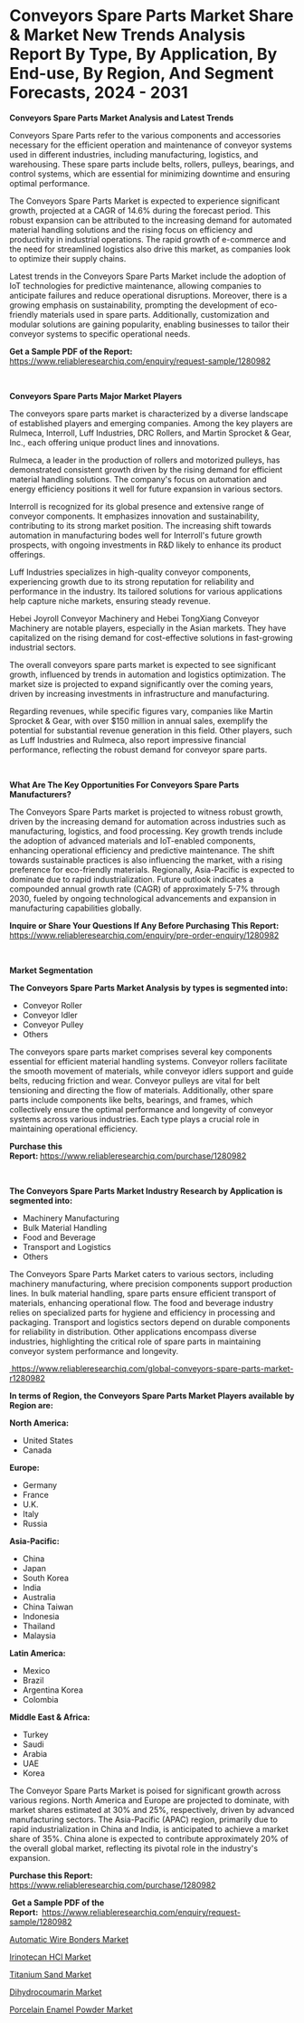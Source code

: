 <p><h1>Conveyors Spare Parts Market Share & Market New Trends Analysis Report By Type, By Application, By End-use, By Region, And Segment Forecasts, 2024 - 2031</h1></p><p><strong>Conveyors Spare Parts Market Analysis and Latest Trends</strong></p>
<p><p>Conveyors Spare Parts refer to the various components and accessories necessary for the efficient operation and maintenance of conveyor systems used in different industries, including manufacturing, logistics, and warehousing. These spare parts include belts, rollers, pulleys, bearings, and control systems, which are essential for minimizing downtime and ensuring optimal performance.</p><p>The Conveyors Spare Parts Market is expected to experience significant growth, projected at a CAGR of 14.6% during the forecast period. This robust expansion can be attributed to the increasing demand for automated material handling solutions and the rising focus on efficiency and productivity in industrial operations. The rapid growth of e-commerce and the need for streamlined logistics also drive this market, as companies look to optimize their supply chains.</p><p>Latest trends in the Conveyors Spare Parts Market include the adoption of IoT technologies for predictive maintenance, allowing companies to anticipate failures and reduce operational disruptions. Moreover, there is a growing emphasis on sustainability, prompting the development of eco-friendly materials used in spare parts. Additionally, customization and modular solutions are gaining popularity, enabling businesses to tailor their conveyor systems to specific operational needs.</p></p>
<p><strong>Get a Sample PDF of the Report:&nbsp;</strong> <a href="https://www.reliableresearchiq.com/enquiry/request-sample/1280982?utm_campaign=1837&utm_medium=2&utm_source=Github&utm_content=ia&utm_term=10122024&utm_id=conveyors-spare-parts">https://www.reliableresearchiq.com/enquiry/request-sample/1280982</a></p>
<p>&nbsp;</p>
<p><strong>Conveyors Spare Parts Major Market Players</strong></p>
<p><p>The conveyors spare parts market is characterized by a diverse landscape of established players and emerging companies. Among the key players are Rulmeca, Interroll, Luff Industries, DRC Rollers, and Martin Sprocket & Gear, Inc., each offering unique product lines and innovations.</p><p>Rulmeca, a leader in the production of rollers and motorized pulleys, has demonstrated consistent growth driven by the rising demand for efficient material handling solutions. The company's focus on automation and energy efficiency positions it well for future expansion in various sectors.</p><p>Interroll is recognized for its global presence and extensive range of conveyor components. It emphasizes innovation and sustainability, contributing to its strong market position. The increasing shift towards automation in manufacturing bodes well for Interroll's future growth prospects, with ongoing investments in R&D likely to enhance its product offerings.</p><p>Luff Industries specializes in high-quality conveyor components, experiencing growth due to its strong reputation for reliability and performance in the industry. Its tailored solutions for various applications help capture niche markets, ensuring steady revenue.</p><p>Hebei Joyroll Conveyor Machinery and Hebei TongXiang Conveyor Machinery are notable players, especially in the Asian markets. They have capitalized on the rising demand for cost-effective solutions in fast-growing industrial sectors.</p><p>The overall conveyors spare parts market is expected to see significant growth, influenced by trends in automation and logistics optimization. The market size is projected to expand significantly over the coming years, driven by increasing investments in infrastructure and manufacturing.</p><p>Regarding revenues, while specific figures vary, companies like Martin Sprocket & Gear, with over $150 million in annual sales, exemplify the potential for substantial revenue generation in this field. Other players, such as Luff Industries and Rulmeca, also report impressive financial performance, reflecting the robust demand for conveyor spare parts.</p></p>
<p>&nbsp;</p>
<p><strong>What Are The Key Opportunities For Conveyors Spare Parts Manufacturers?</strong></p>
<p><p>The Conveyors Spare Parts market is projected to witness robust growth, driven by the increasing demand for automation across industries such as manufacturing, logistics, and food processing. Key growth trends include the adoption of advanced materials and IoT-enabled components, enhancing operational efficiency and predictive maintenance. The shift towards sustainable practices is also influencing the market, with a rising preference for eco-friendly materials. Regionally, Asia-Pacific is expected to dominate due to rapid industrialization. Future outlook indicates a compounded annual growth rate (CAGR) of approximately 5-7% through 2030, fueled by ongoing technological advancements and expansion in manufacturing capabilities globally.</p></p>
<p><strong>Inquire or Share Your Questions If Any Before Purchasing This Report:</strong> <a href="https://www.reliableresearchiq.com/enquiry/pre-order-enquiry/1280982?utm_campaign=1837&utm_medium=2&utm_source=Github&utm_content=ia&utm_term=10122024&utm_id=conveyors-spare-parts">https://www.reliableresearchiq.com/enquiry/pre-order-enquiry/1280982</a></p>
<p>&nbsp;</p>
<p><strong>Market Segmentation</strong></p>
<p><strong>The Conveyors Spare Parts Market Analysis by types is segmented into:</strong></p>
<p><ul><li>Conveyor Roller</li><li>Conveyor Idler</li><li>Conveyor Pulley</li><li>Others</li></ul></p>
<p><p>The conveyors spare parts market comprises several key components essential for efficient material handling systems. Conveyor rollers facilitate the smooth movement of materials, while conveyor idlers support and guide belts, reducing friction and wear. Conveyor pulleys are vital for belt tensioning and directing the flow of materials. Additionally, other spare parts include components like belts, bearings, and frames, which collectively ensure the optimal performance and longevity of conveyor systems across various industries. Each type plays a crucial role in maintaining operational efficiency.</p></p>
<p><strong>Purchase this Report:&nbsp;</strong><a href="https://www.reliableresearchiq.com/purchase/1280982?utm_campaign=1837&utm_medium=2&utm_source=Github&utm_content=ia&utm_term=10122024&utm_id=conveyors-spare-parts">https://www.reliableresearchiq.com/purchase/1280982</a></p>
<p>&nbsp;</p>
<p><strong>The Conveyors Spare Parts Market Industry Research by Application is segmented into:</strong></p>
<p><ul><li>Machinery Manufacturing</li><li>Bulk Material Handling</li><li>Food and Beverage</li><li>Transport and Logistics</li><li>Others</li></ul></p>
<p><p>The Conveyors Spare Parts Market caters to various sectors, including machinery manufacturing, where precision components support production lines. In bulk material handling, spare parts ensure efficient transport of materials, enhancing operational flow. The food and beverage industry relies on specialized parts for hygiene and efficiency in processing and packaging. Transport and logistics sectors depend on durable components for reliability in distribution. Other applications encompass diverse industries, highlighting the critical role of spare parts in maintaining conveyor system performance and longevity.</p></p>
<p><a href="https://www.reliableresearchiq.com/global-conveyors-spare-parts-market-r1280982?utm_campaign=1837&utm_medium=2&utm_source=Github&utm_content=ia&utm_term=10122024&utm_id=conveyors-spare-parts">&nbsp;https://www.reliableresearchiq.com/global-conveyors-spare-parts-market-r1280982</a></p>
<p><strong>In terms of Region, the Conveyors Spare Parts Market Players available by Region are:</strong></p>
<p>
    <p> <strong> North America: </strong>
        <ul>
            <li>United States</li>
            <li>Canada</li>
        </ul>
        </p> 
    <p> <strong> Europe: </strong>
        <ul>
            <li>Germany</li>
            <li>France</li>
            <li>U.K.</li>
            <li>Italy</li>
            <li>Russia</li>
        </ul>
        </p> 
    <p> <strong> Asia-Pacific: </strong>
        <ul>
            <li>China</li>
            <li>Japan</li>
            <li>South Korea</li>
            <li>India</li>
            <li>Australia</li>
            <li>China Taiwan</li>
            <li>Indonesia</li>
            <li>Thailand</li>
            <li>Malaysia</li>
        </ul>
        </p> 
    <p> <strong> Latin America: </strong>
        <ul>
            <li>Mexico</li>
            <li>Brazil</li>
            <li>Argentina Korea</li>
            <li>Colombia</li>
        </ul>
        </p> 
    <p> <strong> Middle East & Africa: </strong>
        <ul>
            <li>Turkey</li>
            <li>Saudi</li>
            <li>Arabia</li>
            <li>UAE</li>
            <li>Korea</li>
        </ul>
    </p>
    </p>
<p><p>The Conveyor Spare Parts Market is poised for significant growth across various regions. North America and Europe are projected to dominate, with market shares estimated at 30% and 25%, respectively, driven by advanced manufacturing sectors. The Asia-Pacific (APAC) region, primarily due to rapid industrialization in China and India, is anticipated to achieve a market share of 35%. China alone is expected to contribute approximately 20% of the overall global market, reflecting its pivotal role in the industry's expansion.</p></p>
<p><strong>Purchase this Report: </strong><a href="https://www.reliableresearchiq.com/purchase/1280982?utm_campaign=1837&utm_medium=2&utm_source=Github&utm_content=ia&utm_term=10122024&utm_id=conveyors-spare-parts">https://www.reliableresearchiq.com/purchase/1280982</a></p>
<p>&nbsp;<strong>Get a Sample PDF of the Report:&nbsp;&nbsp;</strong><a href="https://www.reliableresearchiq.com/enquiry/request-sample/1280982?utm_campaign=1837&utm_medium=2&utm_source=Github&utm_content=ia&utm_term=10122024&utm_id=conveyors-spare-parts">https://www.reliableresearchiq.com/enquiry/request-sample/1280982</a></p>
<p><strong></strong></p>
<p><p><a href="https://github.com/aikinzul446/Market-Research-Report-List-1/blob/main/automatic-wire-bonders-market.md?utm_campaign=1837&utm_medium=2&utm_source=Github&utm_content=ia&utm_term=10122024&utm_id=conveyors-spare-parts">Automatic Wire Bonders Market</a></p><p><a href="https://www.linkedin.com/pulse/strategic-analysis-irinotecan-hcl-market-forecast-cagr-134-from-mijkc?utm_campaign=1837&utm_medium=2&utm_source=Github&utm_content=ia&utm_term=10122024&utm_id=conveyors-spare-parts">Irinotecan HCl Market</a></p><p><a href="https://www.linkedin.com/pulse/top-trends-transforming-titanium-sand-market-2024-2031-kuznets-9honc?utm_campaign=1837&utm_medium=2&utm_source=Github&utm_content=ia&utm_term=10122024&utm_id=conveyors-spare-parts">Titanium Sand Market</a></p><p><a href="https://www.linkedin.com/pulse/navigating-competitive-landscape-dihydrocoumarin-industry-market-aoufc?utm_campaign=1837&utm_medium=2&utm_source=Github&utm_content=ia&utm_term=10122024&utm_id=conveyors-spare-parts">Dihydrocoumarin Market</a></p><p><a href="https://www.linkedin.com/pulse/recent-analysis-porcelain-enamel-powder-market-highlights-trends-u9guc?utm_campaign=1837&utm_medium=2&utm_source=Github&utm_content=ia&utm_term=10122024&utm_id=conveyors-spare-parts">Porcelain Enamel Powder Market</a></p></p>